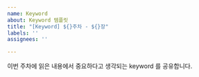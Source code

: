 ```yaml
---
name: Keyword
about: Keyword 템플릿
title: "[Keyword] ${}주차 - ${}장"
labels: ''
assignees: ''

---
```


이번 주차에 읽은 내용에서 중요하다고 생각되는 keyword 를 공유합니다.
